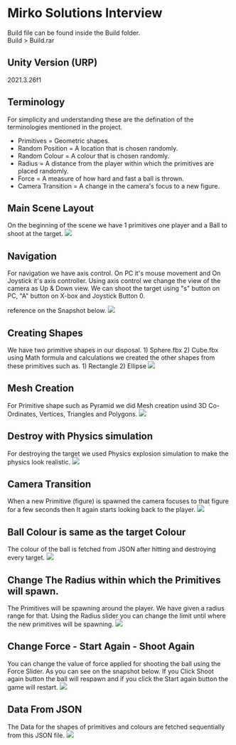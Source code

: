 # Mirko Solutions Interview

Build file can be found inside the Build folder.<br>
Build > Build.rar<br>

## Unity Version (URP)
2021.3.26f1

## Terminology
For simplicity and understanding these are the defination of the terminologies mentioned in the project.<br>

- Primitives = Geometric shapes.<br>
- Random Position = A location that is chosen randomly.<br>
- Random Colour = A colour that is chosen randomly.<br>
- Radius = A distance from the player within which the primitives are placed randomly.<br>
- Force = A measure of how hard and fast a ball is thrown.<br>
- Camera Transition = A change in the camera's focus to a new figure.<br>

## Main Scene Layout
On the beginning of the scene we have 1 primitives one player and a Ball to shoot at the target.
<img src="/Images/Screenshot (26).png">

## Navigation
For navigation we have axis control. On PC it's mouse movement and On Joystick it's axis controller. Using axis control we change the view of the camera as Up & Down view. We can shoot the target using "s" button on PC, "A" button on X-box and Joystick Button 0.<br> 

reference on the Snapshot below.
<img src="/Images/element (2).png">

## Creating Shapes
We have two primitive shapes in our disposal. 1) Sphere.fbx 2) Cube.fbx<br>
using Math formula and calculations we created the other shapes from these primitives such as. 1) Rectangle 2) Ellipse
<img src="/Images/Screenshot (20).png">

## Mesh Creation
For Primitive shape such as Pyramid we did Mesh creation usind 3D Co-Ordinates, Vertices, Triangles and Polygons.
<img src="/Images/element.png">

## Destroy with Physics simulation
For destroying the target we used Physics explosion simulation to make the physics look realistic.
<img src="/Images/element (1).png">

## Camera Transition
When a new Primitive (figure) is spawned the camera focuses to that figure for a few seconds then It again starts looking back to the player.
<img src="/Images/Screenshot (33).png">

## Ball Colour is same as the target Colour
The colour of the ball is fetched from JSON after hitting and destroying every target.
<img src="/Images/Screenshot (28).png">

## Change The Radius within which the Primitives will spawn.
The Primitives will be spawning around the player. We have given a radius range for that. Using the Radius slider you can change the limit until where the new primitives will be spawning.
<img src="/Images/Screenshot (23).png">

## Change Force - Start Again - Shoot Again
You can change the value of force applied for shooting the ball using the Force Slider. As you can see on the snapshot below. If you Click Shoot again button the ball will respawn and if you click the Start again button the game will restart.
<img src="/Images/Screenshot Copy(26).png">

## Data From JSON
The Data for the shapes of primitives and colours are fetched sequentially from this JSON file.
<img src="/Images/Screenshot (110).png">
